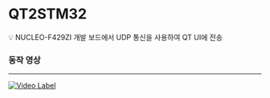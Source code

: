# QT2STM32

<aside>
💡 NUCLEO-F429ZI 개발 보드에서 UDP 통신을 사용하여 QT UI에 전송

### 동작 영상
---
[![Video Label](http://img.youtube.com/vi/i0lumrUpqcQ/0.jpg)](https://youtu.be/i0lumrUpqcQ)
